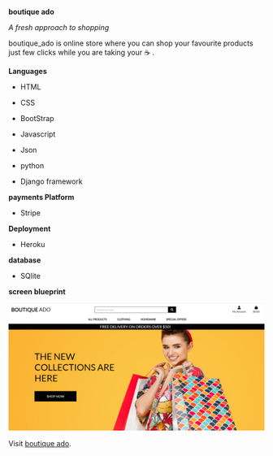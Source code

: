 **boutique ado**

*A fresh approach to shopping*

 boutique_ado is online store where you can shop your favourite products just few clicks while you are taking your :coffee: .
 
 **Languages**

* HTML

* CSS

* BootStrap

* Javascript

* Json

* python

* Django framework 

**payments Platform**

* Stripe 

**Deployment**

* Heroku 

**database**

* SQlite 

__screen blueprint__

<img src="static/images/boutique1.PNG">


Visit [boutique ado](https://boutique-ad.herokuapp.com/).


 
